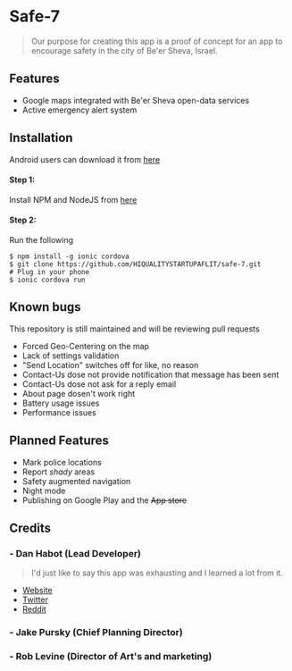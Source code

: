 # Safe-7

> Our purpose for creating this app is a proof  of concept for an app to encourage safety in the city of Be'er Sheva, Israel.

## Features

* Google maps integrated with Be'er Sheva open-data services
* Active emergency alert system

## Installation

Android users can download it from [here](https://github.com/HIQUALITYSTARTUPAFLIT/safe-7/releases/tag/0.1.0)

#### Step 1:

Install NPM and NodeJS from [here](https://docs.npmjs.com/getting-started/installing-node)

#### Step 2:

Run the following 

```
$ npm install -g ionic cordova
$ git clone https://github.com/HIQUALITYSTARTUPAFLIT/safe-7.git
# Plug in your phone
$ ionic cordova run
```

## Known bugs

This repository is still maintained and will be reviewing pull requests

* Forced Geo-Centering on the map
* Lack of settings validation
* "Send Location" switches off for like, no reason
* Contact-Us dose not provide notification that message has been sent
* Contact-Us dose not ask for a reply email
* About page dosen't work right
* Battery usage issues
* Performance issues

## Planned Features

* Mark police locations
* Report *shady* areas
* Safety augmented navigation
* Night mode
* Publishing on Google Play and the ~~App store~~

## Credits

### - Dan Habot (Lead Developer)

> I'd just like to say this app was exhausting and I learned a lot from it.

* [Website](http://www.danhab99.github.io)
* [Twitter](https://twitter.com/danhab99)
* [Reddit](https://reddit.com/u/danhab99)

### - Jake Pursky (Chief Planning Director)

### - Rob Levine (Director of Art's and marketing)
